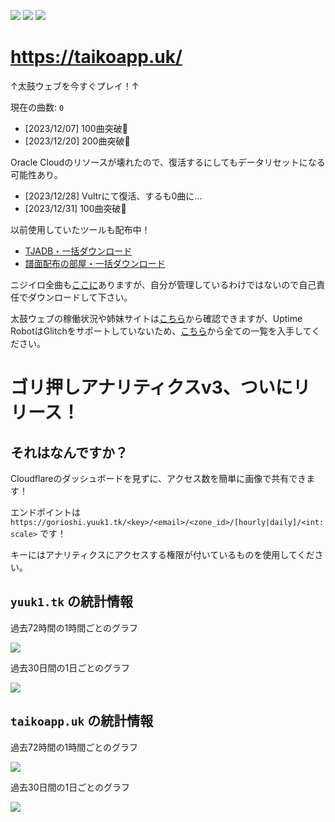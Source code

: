 [![](https://badgen.net/badge/github/yuukialpha/000000?icon&label)](https://github.com/yuukialpha)
[![](https://badgen.net/badge/codeberg/mofusky/2185D0)](https://codeberg.org/mofusky)
![](https://badgen.net/badge/paypay/yfpk/FF0000)

# https://taikoapp.uk/
↑太鼓ウェブを今すぐプレイ！↑

現在の曲数: <code id="taiko-size">0</code>

- [2023/12/07] 100曲突破🎉
- [2023/12/20] 200曲突破🎉

Oracle Cloudのリソースが壊れたので、復活するにしてもデータリセットになる可能性あり。

- [2023/12/28] Vultrにて復活、するも0曲に…
- [2023/12/31] 100曲突破🥳

以前使用していたツールも配布中！

- [TJADB・一括ダウンロード](https://codeberg.org/mofusky/tjadb-downloader)
- [譜面配布の部屋・一括ダウンロード](https://codeberg.org/mofusky/humenroom-downloader)

ニジイロ全曲も[ここに](https://drive.google.com/drive/folders/19eGJLDkiTt2qsJ2-YMrhvuV6VvxZYcWE?usp=sharing)ありますが、自分が管理しているわけではないので自己責任でダウンロードして下さい。

太鼓ウェブの稼働状況や姉妹サイトは[こちら](https://stats.uptimerobot.com/vvPZrsOyo5/)から確認できますが、Uptime RobotはGlitchをサポートしていないため、[こちら](https://lavender.5ch.net/test/read.cgi/music/1704009186/)から全ての一覧を入手してください。

# ゴリ押しアナリティクスv3、ついにリリース！
## それはなんですか？
Cloudflareのダッシュボードを見ずに、アクセス数を簡単に画像で共有できます！

エンドポイントは `https://gorioshi.yuuk1.tk/<key>/<email>/<zone_id>/[hourly|daily]/<int:scale>` です！

キーにはアナリティクスにアクセスする権限が付いているものを使用してください。

## `yuuk1.tk` の統計情報

過去72時間の1時間ごとのグラフ

![](https://gorioshi.yuuk1.tk/xFksuatVZcO5_r_JpSak7wRxV0r3OMD-Qe1WxjXC/skifree@skiff.com/3ace6ae0587033b37c79e168cf60c234/hourly/72)

過去30日間の1日ごとのグラフ

![](https://gorioshi.yuuk1.tk/xFksuatVZcO5_r_JpSak7wRxV0r3OMD-Qe1WxjXC/skifree@skiff.com/3ace6ae0587033b37c79e168cf60c234/daily/30)

## `taikoapp.uk` の統計情報

過去72時間の1時間ごとのグラフ

![](https://gorioshi.yuuk1.tk/xFksuatVZcO5_r_JpSak7wRxV0r3OMD-Qe1WxjXC/skifree@skiff.com/176677a44c89b3aa8ab0a33f2d7108c3/hourly/72)

過去30日間の1日ごとのグラフ

![](https://gorioshi.yuuk1.tk/xFksuatVZcO5_r_JpSak7wRxV0r3OMD-Qe1WxjXC/skifree@skiff.com/176677a44c89b3aa8ab0a33f2d7108c3/daily/30)
